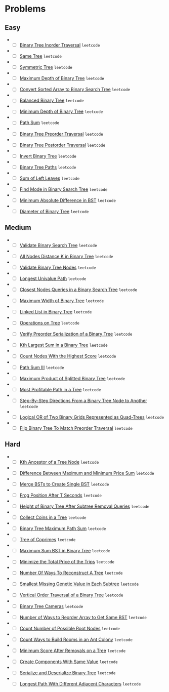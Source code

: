 # Problems

## Easy

- - [ ] [Binary Tree Inorder Traversal](https://leetcode.com/problems/binary-tree-inorder-traversal/) `leetcode`
- - [ ] [Same Tree](https://leetcode.com/problems/same-tree/) `leetcode`
- - [ ] [Symmetric Tree](https://leetcode.com/problems/symmetric-tree/) `leetcode`
- - [ ] [Maximum Depth of Binary Tree](https://leetcode.com/problems/maximum-depth-of-binary-tree/) `leetcode`
- - [ ] [Convert Sorted Array to Binary Search Tree](https://leetcode.com/problems/convert-sorted-array-to-binary-search-tree/) `leetcode`
- - [ ] [Balanced Binary Tree](https://leetcode.com/problems/balanced-binary-tree/) `leetcode`
- - [ ] [Minimum Depth of Binary Tree](https://leetcode.com/problems/minimum-depth-of-binary-tree/) `leetcode`
- - [ ] [Path Sum](https://leetcode.com/problems/path-sum/) `leetcode`
- - [ ] [Binary Tree Preorder Traversal](https://leetcode.com/problems/binary-tree-preorder-traversal/) `leetcode`
- - [ ] [Binary Tree Postorder Traversal](https://leetcode.com/problems/binary-tree-postorder-traversal/) `leetcode`
- - [ ] [Invert Binary Tree](https://leetcode.com/problems/invert-binary-tree/) `leetcode`
- - [ ] [Binary Tree Paths](https://leetcode.com/problems/binary-tree-paths/) `leetcode`
- - [ ] [Sum of Left Leaves](https://leetcode.com/problems/sum-of-left-leaves/) `leetcode`
- - [ ] [Find Mode in Binary Search Tree](https://leetcode.com/problems/find-mode-in-binary-search-tree/) `leetcode`
- - [ ] [Minimum Absolute Difference in BST](https://leetcode.com/problems/minimum-absolute-difference-in-bst/) `leetcode`
- - [ ] [Diameter of Binary Tree](https://leetcode.com/problems/diameter-of-binary-tree/) `leetcode`

## Medium

- - [ ] [Validate Binary Search Tree](https://leetcode.com/problems/validate-binary-search-tree/) `leetcode`
- - [ ] [All Nodes Distance K in Binary Tree](https://leetcode.com/problems/all-nodes-distance-k-in-binary-tree/) `leetcode`
- - [ ] [Validate Binary Tree Nodes](https://leetcode.com/problems/validate-binary-tree-nodes/) `leetcode`
- - [ ] [Longest Univalue Path](https://leetcode.com/problems/longest-univalue-path/) `leetcode`
- - [ ] [Closest Nodes Queries in a Binary Search Tree](https://leetcode.com/problems/closest-nodes-queries-in-a-binary-search-tree/) `leetcode`
- - [ ] [Maximum Width of Binary Tree](https://leetcode.com/problems/maximum-width-of-binary-tree/) `leetcode`
- - [ ] [Linked List in Binary Tree](https://leetcode.com/problems/linked-list-in-binary-tree/) `leetcode`
- - [ ] [Operations on Tree](https://leetcode.com/problems/operations-on-tree/) `leetcode`
- - [ ] [Verify Preorder Serialization of a Binary Tree](https://leetcode.com/problems/verify-preorder-serialization-of-a-binary-tree/) `leetcode`
- - [ ] [Kth Largest Sum in a Binary Tree](https://leetcode.com/problems/kth-largest-sum-in-a-binary-tree/) `leetcode`
- - [ ] [Count Nodes With the Highest Score](https://leetcode.com/problems/count-nodes-with-the-highest-score/) `leetcode`
- - [ ] [Path Sum III](https://leetcode.com/problems/path-sum-iii/) `leetcode`
- - [ ] [Maximum Product of Splitted Binary Tree](https://leetcode.com/problems/maximum-product-of-splitted-binary-tree/) `leetcode`
- - [ ] [Most Profitable Path in a Tree](https://leetcode.com/problems/most-profitable-path-in-a-tree/) `leetcode`
- - [ ] [Step-By-Step Directions From a Binary Tree Node to Another](https://leetcode.com/problems/step-by-step-directions-from-a-binary-tree-node-to-another/) `leetcode`
- - [ ] [Logical OR of Two Binary Grids Represented as Quad-Trees](https://leetcode.com/problems/logical-or-of-two-binary-grids-represented-as-quad-trees/) `leetcode`
- - [ ] [Flip Binary Tree To Match Preorder Traversal](https://leetcode.com/problems/flip-binary-tree-to-match-preorder-traversal/) `leetcode`

## Hard

- - [ ] [Kth Ancestor of a Tree Node](https://leetcode.com/problems/kth-ancestor-of-a-tree-node/) `leetcode`
- - [ ] [Difference Between Maximum and Minimum Price Sum](https://leetcode.com/problems/difference-between-maximum-and-minimum-price-sum/) `leetcode`
- - [ ] [Merge BSTs to Create Single BST](https://leetcode.com/problems/merge-bsts-to-create-single-bst/) `leetcode`
- - [ ] [Frog Position After T Seconds](https://leetcode.com/problems/frog-position-after-t-seconds/) `leetcode`
- - [ ] [Height of Binary Tree After Subtree Removal Queries](https://leetcode.com/problems/height-of-binary-tree-after-subtree-removal-queries/) `leetcode`
- - [ ] [Collect Coins in a Tree](https://leetcode.com/problems/collect-coins-in-a-tree/) `leetcode`
- - [ ] [Binary Tree Maximum Path Sum](https://leetcode.com/problems/binary-tree-maximum-path-sum/) `leetcode`
- - [ ] [Tree of Coprimes](https://leetcode.com/problems/tree-of-coprimes/) `leetcode`
- - [ ] [Maximum Sum BST in Binary Tree](https://leetcode.com/problems/maximum-sum-bst-in-binary-tree/) `leetcode`
- - [ ] [Minimize the Total Price of the Trips](https://leetcode.com/problems/minimize-the-total-price-of-the-trips/) `leetcode`
- - [ ] [Number Of Ways To Reconstruct A Tree](https://leetcode.com/problems/number-of-ways-to-reconstruct-a-tree/) `leetcode`
- - [ ] [Smallest Missing Genetic Value in Each Subtree](https://leetcode.com/problems/smallest-missing-genetic-value-in-each-subtree/) `leetcode`
- - [ ] [Vertical Order Traversal of a Binary Tree](https://leetcode.com/problems/vertical-order-traversal-of-a-binary-tree/) `leetcode`
- - [ ] [Binary Tree Cameras](https://leetcode.com/problems/binary-tree-cameras/) `leetcode`
- - [ ] [Number of Ways to Reorder Array to Get Same BST](https://leetcode.com/problems/number-of-ways-to-reorder-array-to-get-same-bst/) `leetcode`
- - [ ] [Count Number of Possible Root Nodes](https://leetcode.com/problems/count-number-of-possible-root-nodes/) `leetcode`
- - [ ] [Count Ways to Build Rooms in an Ant Colony](https://leetcode.com/problems/count-ways-to-build-rooms-in-an-ant-colony/) `leetcode`
- - [ ] [Minimum Score After Removals on a Tree](https://leetcode.com/problems/minimum-score-after-removals-on-a-tree/) `leetcode`
- - [ ] [Create Components With Same Value](https://leetcode.com/problems/create-components-with-same-value/) `leetcode`
- - [ ] [Serialize and Deserialize Binary Tree](https://leetcode.com/problems/serialize-and-deserialize-binary-tree/) `leetcode`
- - [ ] [Longest Path With Different Adjacent Characters](https://leetcode.com/problems/longest-path-with-different-adjacent-characters/) `leetcode`
